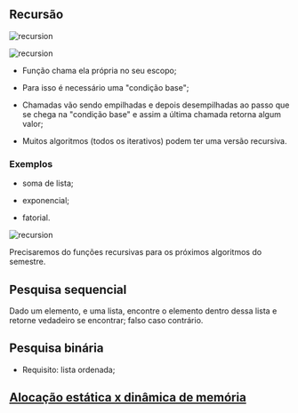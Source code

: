 ## Recursão

![recursion](../images/po_royal.jpg)

![recursion](../images/boneca-russa.jpg)

* Função chama ela própria no seu escopo;

* Para isso é necessário uma "condição base";

* Chamadas vão sendo empilhadas e depois desempilhadas ao passo que se chega na
  "condição base" e assim a última chamada retorna algum valor;

* Muitos algoritmos (todos os iterativos) podem ter uma versão recursiva.

### Exemplos

* soma de lista;

* exponencial;

* fatorial.

![recursion](../images/recursion.svg)


Precisaremos do funções recursivas para os próximos algoritmos do semestre.

## Pesquisa sequencial

Dado um elemento, e uma lista, encontre o elemento dentro dessa lista e retorne
vedadeiro se encontrar; falso caso contrário.

## Pesquisa binária

* Requisito: lista ordenada;

## [Alocação estática x dinâmica de memória](https://pt.wikipedia.org/wiki/Aloca%C3%A7%C3%A3o_de_mem%C3%B3ria)
